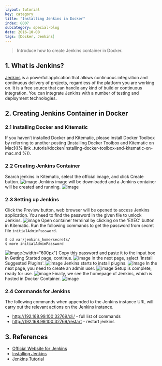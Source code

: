 ```yaml
---
layout: tutorial
key: category
title: "Installing Jenkins in Docker"
index: 8007
subcategory: special-blog
date: 2016-10-08
tags: [Docker, Jenkins]
---
```


> Introduce how to create Jenkins container in Docker.

## 1. What is Jenkins?
[Jenkins](https://jenkins.io/index.html) is a powerful application that allows continuous integration and continuous delivery of projects, regardless of the platform you are working on. It is a free source that can handle any kind of build or continuous integration. You can integrate Jenkins with a number of testing and deployment technologies.

## 2. Creating Jenkins Container in Docker
### 2.1 Installing Docker and Kitematic
If you haven’t installed Docker and Kitematic, please install Docker Toolbox by referring to another posting [Installing Docker Toolbox and Kitematic on Mac]({% link _tutorial/docker/installing-docker-toolbox-and-kitematic-on-mac.md %}).
### 2.2 Creating Jenkins Container
Search jenkins in Kitematic, select the official image, and click Create button.
![image](/assets/images/blog/2016-10-08/dockersearch.png)
Jenkins image will be downloaded and a Jenkins container will be created and running.
![image](/assets/images/blog/2016-10-08/dockerkitematic.png)
### 2.3 Setting up Jenkins
Click the Preview button, web browser will be opened to access Jenkins application. You need to find the password in the given file to unlock Jenkins.
![image](/assets/images/blog/2016-10-08/dockerunlock.png)
Open container terminal by clicking on the 'EXEC' button in Kitematic. Run the following commands to get the password from secret file `initialAdminPassword`.
```raw
$ cd var/jenkins_home/secrets/
$ more initialAdminPassword
```
![image](/assets/images/blog/2016-10-08/dockerpassword.png){:width="600px"}
Copy this password and paste it to the input box in Getting Started page, continue.
![image](/assets/images/blog/2016-10-08/dockersetpassword.png)
In the next page, select 'Install Suggested Plugins'.
![image](/assets/images/blog/2016-10-08/dockerplugin.png)
Jenkins starts to install plugins.
![image](/assets/images/blog/2016-10-08/dockerinstallplugin.png)
In the next page, you need to create an admin user.
![image](/assets/images/blog/2016-10-08/dockercreateuser.png)
Setup is complete, ready for use.
![image](/assets/images/blog/2016-10-08/dockerready.png)
Finally, we see the homepage of Jenkins, which is hosted in Docker Container.
![image](/assets/images/blog/2016-10-08/dockerhomepage.png)

### 2.4 Commands for Jenkins
The following commands when appended to the Jenkins instance URL will carry out the relevant actions on the Jenkins instance.
* http://192.168.99.100:32769/cli/ - full list of commands
* http://192.168.99.100:32769/restart - restart jenkins

## 3. References
* [Official Website for Jenkins](https://jenkins.io/index.html)
* [Installing Jenkins](https://jenkins.io/doc/book/getting-started/installing/)
* [Jenkins Tutorial](https://www.tutorialspoint.com/jenkins/index.htm)
